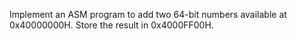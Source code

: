Implement an ASM program to add two 64-bit numbers available at 0x40000000H. Store the result in 0x4000FF00H.

